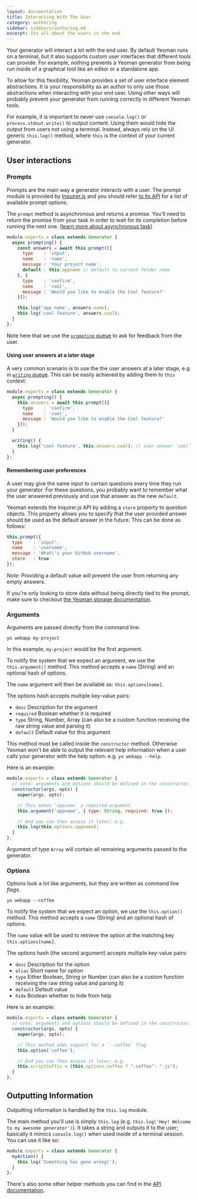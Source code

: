 ```yaml
---
layout: documentation
title: Interacting With The User
category: authoring
sidebar: sidebars/authoring.md
excerpt: Its all about the users in the end
---
```


Your generator will interact a lot with the end user. By default Yeoman runs on a terminal, but it also supports custom user interfaces that different tools can provide. For example, nothing prevents a Yeoman generator from being run inside of a graphical tool like an editor or a standalone app.

To allow for this flexibility, Yeoman provides a set of user interface element abstractions. It is your responsibility as an author to only use those abstractions when interacting with your end user. Using other ways will probably prevent your generator from running correctly in different Yeoman tools.

For example, it is important to never use `console.log()` or `process.stdout.write()` to output content. Using them would hide the output from users not using a terminal. Instead, always rely on the UI generic `this.log()` method, where `this` is the context of your current generator.

## User interactions

### Prompts

Prompts are the main way a generator interacts with a user. The prompt module is provided by [Inquirer.js](https://github.com/SBoudrias/Inquirer.js) and you should refer [to its API](https://github.com/SBoudrias/Inquirer.js) for a list of available prompt options.

The `prompt` method is asynchronous and returns a promise. You'll need to return the promise from your task in order to wait for its completion before running the next one. ([learn more about asynchronous task](/authoring/running-context.html))

```js
module.exports = class extends Generator {
  async prompting() {
    const answers = await this.prompt([{
      type    : 'input',
      name    : 'name',
      message : 'Your project name',
      default : this.appname // Default to current folder name
    }, {
      type    : 'confirm',
      name    : 'cool',
      message : 'Would you like to enable the Cool feature?'
    }]);

    this.log('app name', answers.name);
    this.log('cool feature', answers.cool);
  }
};
```

Note here that we use the [`prompting` queue](/authoring/running-context.html) to ask for feedback from the user.

#### Using user answers at a later stage

A very common scenario is to use the the user answers at a later stage, e.g. in [`writing` queue](http://yeoman.io/authoring/file-system.html). This can be easily achieved by adding them to `this` context:

```js
module.exports = class extends Generator {
  async prompting() {
    this.answers = await this.prompt([{
      type    : 'confirm',
      name    : 'cool',
      message : 'Would you like to enable the Cool feature?'
    }]);
  }

  writing() {
    this.log('cool feature', this.answers.cool); // user answer `cool` used
  }
};
```

#### Remembering user preferences

A user may give the same input to certain questions every time they run your generator. For these questions, you probably want to remember what the user answered previously and use that answer as the new `default`.

Yeoman extends the Inquirer.js API by adding a `store` property to question objects. This property allows you to specify that the user provided answer should be used as the default answer in the future. This can be done as follows:

```js
this.prompt({
  type    : 'input',
  name    : 'username',
  message : 'What\'s your GitHub username',
  store   : true
});
```

_Note:_ Providing a default value will prevent the user from returning any empty answers.

If you're only looking to store data without being directly tied to the prompt, make sure to checkout [the Yeoman storage documentation](/authoring/storage.html).

### Arguments

Arguments are passed directly from the command line:

```
yo webapp my-project
```

In this example, `my-project` would be the first argument.

To notify the system that we expect an argument, we use the `this.argument()` method. This method accepts a `name` (String) and an optional hash of options.

The `name` argument will then be available as: `this.options[name]`.

The options hash accepts multiple key-value pairs:

- `desc` Description for the argument
- `required` Boolean whether it is required
- `type` String, Number, Array (can also be a custom function receiving the raw string value and parsing it)
- `default` Default value for this argument

This method must be called inside the `constructor` method. Otherwise Yeoman won't be able to output the relevant help information when a user calls your generator with the help option: e.g. `yo webapp --help`.

Here is an example:

```js
module.exports = class extends Generator {
  // note: arguments and options should be defined in the constructor.
  constructor(args, opts) {
    super(args, opts);

    // This makes `appname` a required argument.
    this.argument('appname', { type: String, required: true });

    // And you can then access it later; e.g.
    this.log(this.options.appname);
  }
};
```

Argument of type `Array` will contain all remaining arguments passed to the generator.

### Options

Options look a lot like arguments, but they are written as command line _flags_.

```
yo webapp --coffee
```

To notify the system that we expect an option, we use the `this.option()` method. This method accepts a `name` (String) and an optional hash of options.

The `name` value will be used to retrieve the option at the matching key `this.options[name]`.

The options hash (the second argument) accepts multiple key-value pairs:

- `desc` Description for the option
- `alias` Short name for option
- `type` Either Boolean, String or Number (can also be a custom function receiving the raw string value and parsing it)
- `default` Default value
- `hide` Boolean whether to hide from help

Here is an example:

```js
module.exports = class extends Generator {
  // note: arguments and options should be defined in the constructor.
  constructor(args, opts) {
    super(args, opts);

    // This method adds support for a `--coffee` flag
    this.option('coffee');

    // And you can then access it later; e.g.
    this.scriptSuffix = (this.options.coffee ? ".coffee": ".js");
  }
};
```

## Outputting Information

Outputting information is handled by the `this.log` module.

The main method you'll use is simply `this.log` (e.g. `this.log('Hey! Welcome to my awesome generator')`). It takes a string and outputs it to the user; basically it mimics `console.log()` when used inside of a terminal session. You can use it like so:

```js
module.exports = class extends Generator {
  myAction() {
    this.log('Something has gone wrong!');
  }
};
```

There's also some other helper methods you can find in the [API documentation](http://yeoman.io/environment/TerminalAdapter.html).
